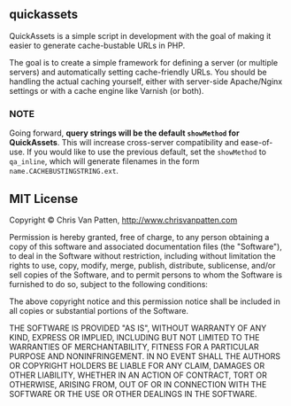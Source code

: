 ## quickassets

QuickAssets is a simple script in development with the goal of making it easier to generate cache-bustable URLs in PHP.

The goal is to create a simple framework for defining a server (or multiple servers) and automatically setting cache-friendly URLs. You should be handling the actual caching yourself, either with server-side Apache/Nginx settings or with a cache engine like Varnish (or both).

### NOTE

Going forward, **query strings will be the default `showMethod` for QuickAssets**. This will increase cross-server compatibility and ease-of-use. If you would like to use the previous default, set the `showMethod` to `qa_inline`, which will generate filenames in the form `name.CACHEBUSTINGSTRING.ext`.

## MIT License
Copyright © Chris Van Patten, <http://www.chrisvanpatten.com>

Permission is hereby granted, free of charge, to any person obtaining a copy of this software and associated documentation files (the "Software"), to deal in the Software without restriction, including without limitation the rights to use, copy, modify, merge, publish, distribute, sublicense, and/or sell copies of the Software, and to permit persons to whom the Software is furnished to do so, subject to the following conditions:

The above copyright notice and this permission notice shall be included in all copies or substantial portions of the Software.

THE SOFTWARE IS PROVIDED "AS IS", WITHOUT WARRANTY OF ANY KIND, EXPRESS OR IMPLIED, INCLUDING BUT NOT LIMITED TO THE WARRANTIES OF MERCHANTABILITY, FITNESS FOR A PARTICULAR PURPOSE AND NONINFRINGEMENT. IN NO EVENT SHALL THE AUTHORS OR COPYRIGHT HOLDERS BE LIABLE FOR ANY CLAIM, DAMAGES OR OTHER LIABILITY, WHETHER IN AN ACTION OF CONTRACT, TORT OR OTHERWISE, ARISING FROM, OUT OF OR IN CONNECTION WITH THE SOFTWARE OR THE USE OR OTHER DEALINGS IN THE SOFTWARE.
